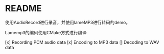 # README

使用AudioRecord进行录音，并使用lameMP3进行转码的demo。

Lamemp3的编码使用CMake方式进行编译

[x] Recording PCM audio data
[x] Encoding to MP3 data
[]  Decoding to WAV data